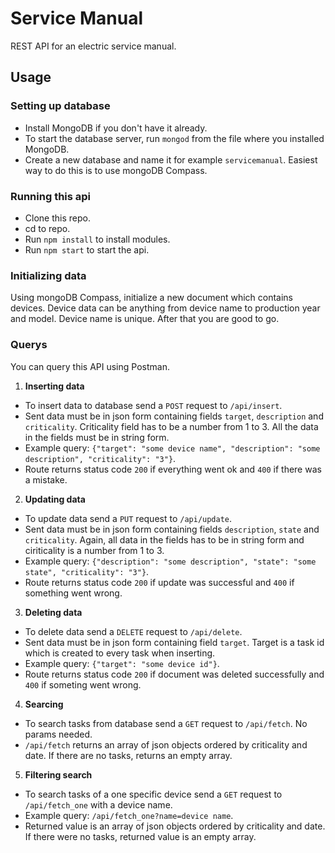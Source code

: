 # Service Manual
REST API for an electric service manual.
## Usage
### Setting up database
* Install MongoDB if you don't have it already.
* To start the database server, run `mongod` from the file where you installed MongoDB.
* Create a new database and name it for example `servicemanual`. Easiest way to do this is to use mongoDB Compass.
### Running this api
* Clone this repo.
* cd to repo.
* Run `npm install` to install modules.
* Run `npm start` to start the api.
### Initializing data
Using mongoDB Compass, initialize a new document which contains devices. Device data can be anything from device name to production year and model. Device name is unique. After that you are good to go.
### Querys
You can query this API using Postman.
1. **Inserting data**
  - To insert data to database send a `POST` request to `/api/insert`.
  - Sent data must be in json form containing fields `target`, `description` and `criticality`. Criticality field has to be a number from 1 to 3. All the data in the fields must be in string form.
  - Example query: `{"target": "some device name", "description": "some description", "criticality": "3"}`.
  - Route returns status code `200` if everything went ok and `400` if there was a mistake.
2. **Updating data**
  - To update data send a `PUT` request to `/api/update`.
  - Sent data must be in json form containing fields `description`, `state` and `criticality`. Again, all data in the fields has to be in string form and ciriticality is a number from 1 to 3.
  - Example query: `{"description": "some description", "state": "some state", "criticality": "3"}`.
  - Route returns status code `200` if update was successful and `400` if something went wrong.
3. **Deleting data**
  - To delete data send a `DELETE` request to `/api/delete`.
  - Sent data must be in json form containing field `target`. Target is a task id which is created to every task when inserting.
  - Example query: `{"target": "some device id"}`.
  - Route returns status code `200` if document was deleted successfully and `400` if someting went wrong.
4. **Searcing**
  - To search tasks from database send a `GET` request to `/api/fetch`. No params needed.
  - `/api/fetch` returns an array of json objects ordered by criticality and date. If there are no tasks, returns an empty array.
5. **Filtering search**
  - To search tasks of a one specific device send a `GET` request to `/api/fetch_one` with a device name.
  - Example query: `/api/fetch_one?name=device name`.
  - Returned value is an array of json objects ordered by criticality and date. If there were no tasks, returned value is an empty array.
